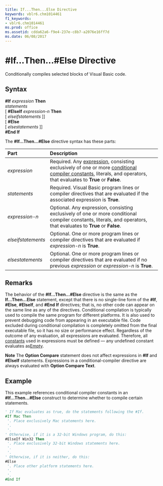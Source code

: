 ```yaml
---
title: If...Then...Else Directive
keywords: vblr6.chm1014461
f1_keywords:
- vblr6.chm1014461
ms.prod: office
ms.assetid: cdda62a6-f9e4-237e-c8b7-a2076e16ff7d
ms.date: 06/08/2017
---
```



# #If...Then...#Else Directive

Conditionally compiles selected blocks of Visual Basic code.

## Syntax

**#If** _expression_ **Then**  
 _statements_  
[ **#ElseIf** _expression-n_ **Then**  
[ _elseifstatements_ ]]  
[ **#Else**  
[ _elsestatements_ ]]  
 **#End If**

The  **#If...Then...#Else** directive syntax has these parts:

|**Part**|**Description**|
|:-----|:-----|
| _expression_|Required. Any [expression](../../Glossary/vbe-glossary.md), consisting exclusively of one or more [conditional compiler constants](../../Glossary/vbe-glossary.md), literals, and operators, that evaluates to  **True** or **False**.|
| _statements_|Required. Visual Basic program lines or compiler directives that are evaluated if the associated expression is  **True**.|
| _expression-n_|Optional. Any expression, consisting exclusively of one or more conditional compiler constants, literals, and operators, that evaluates to  **True** or **False**.|
| _elseifstatements_|Optional. One or more program lines or compiler directives that are evaluated if  _expression-n_ is **True**.|
| _elsestatements_|Optional. One or more program lines or compiler directives that are evaluated if no previous  _expression_ or _expression-n_ is **True**.|

## Remarks

The behavior of the  **#If...Then...#Else** directive is the same as the **If...Then...Else** statement, except that there is no single-line form of the **#If**, **#Else**, **#ElseIf**, and **#End If** directives; that is, no other code can appear on the same line as any of the directives. Conditional compilation is typically used to compile the same program for different platforms. It is also used to prevent debugging code from appearing in an executable file. Code excluded during conditional compilation is completely omitted from the final executable file, so it has no size or performance effect.
Regardless of the outcome of any evaluation, all expressions are evaluated. Therefore, all [constants](../../Glossary/vbe-glossary.md) used in expressions must be defined — any undefined constant evaluates as[Empty](../../Glossary/vbe-glossary.md).

 **Note**  The  **Option Compare** statement does not affect expressions in **#If** and **#ElseIf** statements. Expressions in a conditional-compiler directive are always evaluated with **Option Compare Text**.


## Example

This example references conditional compiler constants in an  **#If...Then...#Else** construct to determine whether to compile certain statements.


```vb
' If Mac evaluates as true, do the statements following the #If. 
#If Mac Then 
 '. Place exclusively Mac statements here. 
 '. 
 '. 
' Otherwise, if it is a 32-bit Windows program, do this: 
#ElseIf Win32 Then 
 '. Place exclusively 32-bit Windows statements here. 
 '. 
 '. 
' Otherwise, if it is neither, do this: 
#Else 
 '. Place other platform statements here. 
 '. 
 '. 
#End If
```


